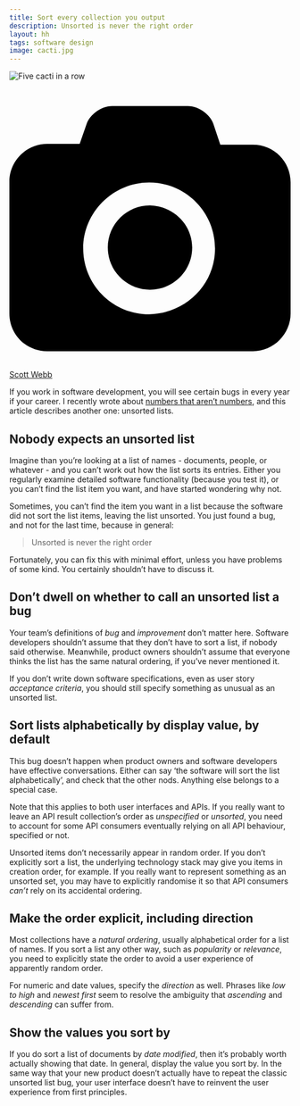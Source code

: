 ```yaml
---
title: Sort every collection you output
description: Unsorted is never the right order
layout: hh
tags: software design
image: cacti.jpg
---
```


![Five cacti in a row](cacti.jpg)

<a class="unsplash" href="https://unsplash.com/photos/GQD3Av_9A88" rel="noopener noreferrer" title="Photo by Scott Webb"><span><svg xmlns="http://www.w3.org/2000/svg" viewBox="0 0 32 32"><title>unsplash-logo</title><path d="M20.8 18.1c0 2.7-2.2 4.8-4.8 4.8s-4.8-2.1-4.8-4.8c0-2.7 2.2-4.8 4.8-4.8 2.7.1 4.8 2.2 4.8 4.8zm11.2-7.4v14.9c0 2.3-1.9 4.3-4.3 4.3h-23.4c-2.4 0-4.3-1.9-4.3-4.3v-15c0-2.3 1.9-4.3 4.3-4.3h3.7l.8-2.3c.4-1.1 1.7-2 2.9-2h8.6c1.2 0 2.5.9 2.9 2l.8 2.4h3.7c2.4 0 4.3 1.9 4.3 4.3zm-8.6 7.5c0-4.1-3.3-7.5-7.5-7.5-4.1 0-7.5 3.4-7.5 7.5s3.3 7.5 7.5 7.5c4.2-.1 7.5-3.4 7.5-7.5z"></path></svg></span><span>Scott Webb</span></a>

If you work in software development, you will see certain bugs in every year if your career.
I recently wrote about [numbers that aren’t numbers](non-numeric-numbers),
and this article describes another one: unsorted lists.

## Nobody expects an unsorted list

Imagine than you’re looking at a list of names - documents, people, or whatever - and you can’t work out how the list sorts its entries.
Either you regularly examine detailed software functionality (because you test it), or you can’t find the list item you want, and have started wondering why not.

Sometimes, you can’t find the item you want in a list because the software did not sort the list items, leaving the list unsorted.
You just found a bug, and not for the last time, because in general:

> Unsorted is never the right order

Fortunately, you can fix this with minimal effort, unless you have problems of some kind.
You certainly shouldn’t have to discuss it.

## Don’t dwell on whether to call an unsorted list a bug

Your team’s definitions of _bug_ and _improvement_ don’t matter here.
Software developers shouldn’t assume that they don’t have to sort a list, if nobody said otherwise.
Meanwhile, product owners shouldn’t assume that everyone thinks the list has the same natural ordering, if you’ve never mentioned it.

If you don’t write down software specifications, even as user story _acceptance criteria_, you should still specify something as unusual as an unsorted list.

## Sort lists alphabetically by display value, by default

This bug doesn’t happen when product owners and software developers have effective conversations.
Either can say ‘the software will sort the list alphabetically’, and check that the other nods.
Anything else belongs to a special case.

Note that this applies to both user interfaces and APIs.
If you really want to leave an API result collection’s order as _unspecified_ or _unsorted_, you need to account for some API consumers eventually relying on all API behaviour, specified or not.

Unsorted items don’t necessarily appear in random order.
If you don’t explicitly sort a list, the underlying technology stack may give you items in creation order, for example.
If you really want to represent something as an unsorted set, you may have to explicitly randomise it so that API consumers _can’t_ rely on its accidental ordering.

## Make the order explicit, including direction

Most collections have a _natural ordering_, usually alphabetical order for a list of names.
If you sort a list any other way, such as _popularity_ or _relevance_, you need to explicitly state the order to avoid a user experience of apparently random order.

For numeric and date values, specify the _direction_ as well.
Phrases like _low to high_ and _newest first_ seem to resolve the ambiguity that _ascending_ and _descending_ can suffer from.

## Show the values you sort by

If you do sort a list of documents by _date modified_, then it’s probably worth actually showing that date.
In general, display the value you sort by.
In the same way that your new product doesn’t actually have to repeat the classic unsorted list bug, your user interface doesn’t have to reinvent the user experience from first principles.
